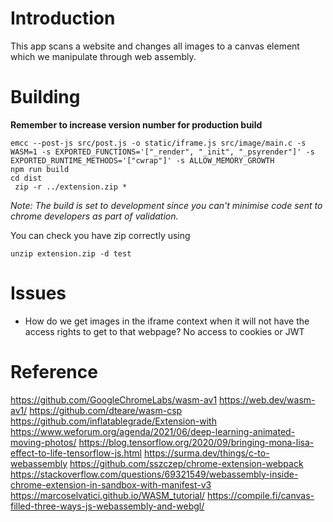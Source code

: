 # Introduction

This app scans a website and changes all images to a canvas element which we manipulate through web assembly.

# Building

**Remember to increase version number for production build**

```
emcc --post-js src/post.js -o static/iframe.js src/image/main.c -s WASM=1 -s EXPORTED_FUNCTIONS='["_render", "_init", "_psyrender"]' -s EXPORTED_RUNTIME_METHODS='["cwrap"]' -s ALLOW_MEMORY_GROWTH
npm run build
cd dist
 zip -r ../extension.zip *
```

*Note: The build is set to development since you can't minimise code sent to chrome developers as part of validation.*

You can check you have zip correctly using

```
unzip extension.zip -d test
```
# Issues

* How do we get images in the iframe context when it will not have the access rights to get to that webpage? No access to cookies or JWT
# Reference

https://github.com/GoogleChromeLabs/wasm-av1
https://web.dev/wasm-av1/
https://github.com/dteare/wasm-csp
https://github.com/inflatablegrade/Extension-with
https://www.weforum.org/agenda/2021/06/deep-learning-animated-moving-photos/
https://blog.tensorflow.org/2020/09/bringing-mona-lisa-effect-to-life-tensorflow-js.html
https://surma.dev/things/c-to-webassembly
https://github.com/sszczep/chrome-extension-webpack
https://stackoverflow.com/questions/69321549/webassembly-inside-chrome-extension-in-sandbox-with-manifest-v3
https://marcoselvatici.github.io/WASM_tutorial/
https://compile.fi/canvas-filled-three-ways-js-webassembly-and-webgl/